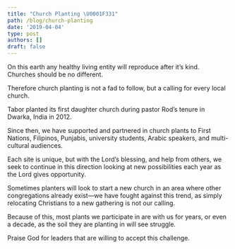 ```yaml
---
title: "Church Planting \U0001F331"
path: /blog/church-planting
date: '2019-04-04'
type: post
authors: []
draft: false
---
```

On this earth any healthy living entity will reproduce after it’s kind.  Churches should be no different.  

Therefore church planting is not a fad to follow, but a calling for every local church.  

Tabor planted its first daughter church during pastor Rod’s tenure in Dwarka, India in 2012.  

Since then, we have supported and partnered in church plants to First Nations, Filipinos, Punjabis, university students, Arabic speakers, and multi-cultural audiences. 

Each site is unique, but with the Lord’s blessing, and help from others, we seek to continue in this direction looking at new possibilities each year as the Lord gives opportunity.  

Sometimes planters will look to start a new church in an area where other congregations already exist—we have fought against this trend, as simply relocating Christians to a new gathering is not our calling.  

Because of this, most plants we participate in are with us for years, or even a decade, as the soil they are planting in will see struggle.  

Praise God for leaders that are willing to accept this challenge.